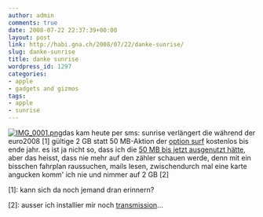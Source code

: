 ```yaml
---
author: admin
comments: true
date: 2008-07-22 22:37:39+00:00
layout: post
link: http://habi.gna.ch/2008/07/22/danke-sunrise/
slug: danke-sunrise
title: danke sunrise
wordpress_id: 1297
categories:
- apple
- gadgets and gizmos
tags:
- apple
- sunrise
---
```


[![IMG_0001.png](http://habi.gna.ch/wp-content/uploads/2008/07/img-0001.jpg)](http://habi.gna.ch/wp-content/uploads/2008/07/img-0001.png)das kam heute per sms: sunrise verlängert die während der euro2008 [1] gültige 2 GB statt 50 MB-Aktion der [option surf](http://www.sunrise.ch/privatkunden/angebote/sparoptionen/surf.htm) kostenlos bis ende jahr. es ist ja nicht so, dass ich die [50 MB bis jetzt ausgenutzt hätte](http://hymnos.existenz.ch/2008/07/01/swisscom-publiziert-iphone-tarife-und-verlangt-uberraschend-wenig/), aber das heisst, dass nie mehr auf den zähler schauen werde, denn mit ein bisschen fahrplan raussuchen, mails lesen, zwischendurch mal eine karte angucken komm' ich nie und nimmer auf 2 GB [2]



[1]: kann sich da noch jemand dran erinnern?




[2]: ausser ich installier mir noch [transmission](http://news.softpedia.com/news/Native-P2P-Client-for-the-iPhone-79978.shtml)...



